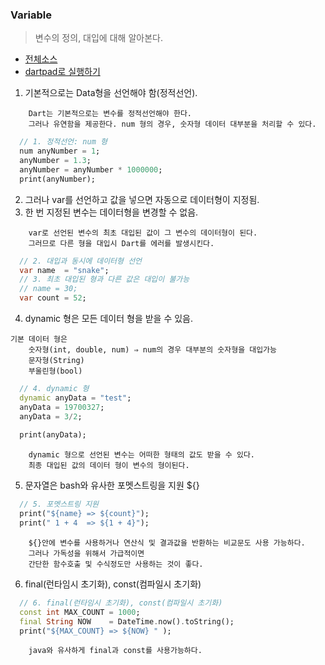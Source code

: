 ### Variable 
> 변수의 정의, 대입에 대해 알아본다. 

- [전체소스](variable.dart)
- [dartpad로 실행하기](https://dartpad.dev/d4d1b2d5c17bfcb58a9c7bd602e19364)

1. 기본적으로는 Data형을 선언해야 함(정적선언).
~~~
    Dart는 기본적으로는 변수를 정적선언해야 한다. 
    그러나 유연함을 제공한다. num 형의 경우, 숫자형 데이터 대부분을 처리할 수 있다. 
~~~
~~~dart
  // 1. 정적선언: num 형
  num anyNumber = 1;
  anyNumber = 1.3;
  anyNumber = anyNumber * 1000000;
  print(anyNumber);
~~~

2. 그러나 var를 선언하고 값을 넣으면 자동으로 데이터형이 지정됨. 
3. 한 번 지정된 변수는 데이터형을 변경할 수 없음. 

~~~
    var로 선언된 변수의 최초 대입된 값이 그 변수의 데이터형이 된다.
    그러므로 다른 형을 대입시 Dart를 에러를 발생시킨다. 
~~~
~~~dart
  // 2. 대입과 동시에 데이터형 선언
  var name  = "snake";
  // 3. 최초 대입된 형과 다른 값은 대입이 불가능 
  // name = 30;
  var count = 52;
~~~


4. dynamic 형은 모든 데이터 형을 받을 수 있음.

~~~
기본 데이터 형은 
    숫자형(int, double, num) ⇒ num의 경우 대부분의 숫자형을 대입가능
    문자형(String)
    부울린형(bool)
~~~    

~~~dart
  // 4. dynamic 형
  dynamic anyData = "test";
  anyData = 19700327;
  anyData = 3/2;
  
  print(anyData);
~~~

~~~
    dynamic 형으로 선언된 변수는 어떠한 형태의 값도 받을 수 있다. 
    최종 대입된 값의 데이터 형이 변수의 형이된다. 
~~~

5. 문자열은 bash와 유사한 포멧스트링을 지원 ${}
~~~dart
  // 5. 포멧스트링 지원
  print("${name} => ${count}"); 
  print(" 1 + 4  => ${1 + 4}"); 
~~~

~~~
    ${}안에 변수를 사용하거나 연산식 및 결과값을 반환하는 비교문도 사용 가능하다. 
    그러나 가독성을 위해서 가급적이면 
    간단한 함수호출 및 수식정도만 사용하는 것이 좋다.  
~~~

6. final(런타임시 초기화), const(컴파일시 초기화)

~~~dart
  // 6. final(런타임시 초기화), const(컴파일시 초기화)
  const int MAX_COUNT = 1000;
  final String NOW    = DateTime.now().toString(); 
  print("${MAX_COUNT} => ${NOW} " );
~~~
~~~
    java와 유사하게 final과 const를 사용가능하다. 
~~~
